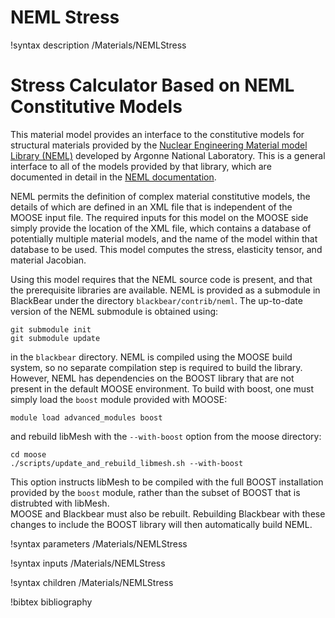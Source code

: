 # NEML Stress

!syntax description /Materials/NEMLStress

# Stress Calculator Based on NEML Constitutive Models

This material model provides an interface to the constitutive models for structural materials provided by the [Nuclear Engineering Material model Library (NEML)](https://github.com/Argonne-National-Laboratory/neml) developed by Argonne National Laboratory. This is a general interface to all of the models provided by that library, which are documented in detail in the [NEML documentation](https://neml.readthedocs.io/en/stable/).

NEML permits the definition of complex material constitutive models, the details of which are defined in an XML file that is independent of the MOOSE input file. The required inputs for this model on the MOOSE side simply provide the location of the XML file, which contains a database of potentially multiple material models, and the name of the model within that database to be used.  This model computes the stress, elasticity tensor, and material Jacobian.

Using this model requires that the NEML source code is present, and that the prerequisite libraries are available. 
NEML is provided as a submodule in BlackBear under the directory `blackbear/contrib/neml`. 
The up-to-date version of the NEML submodule is obtained using:

```
git submodule init
git submodule update
```

in the `blackbear` directory.
NEML is compiled using the MOOSE build system, so no separate compilation step is required to build the library. 
However, NEML has dependencies on the BOOST library that are not present in the default MOOSE environment.
To build with boost, one must simply load the `boost` module provided with MOOSE:

```
module load advanced_modules boost
```

and rebuild libMesh with the `--with-boost` option from the moose directory:

```
cd moose
./scripts/update_and_rebuild_libmesh.sh --with-boost
```

This option instructs libMesh to be compiled with the full BOOST installation provided by the `boost` module, rather than the subset of BOOST that is distrubted with libMesh.  
MOOSE and Blackbear must also be rebuilt.  Rebuilding Blackbear with these changes to include the BOOST library will then automatically build NEML.  

!syntax parameters /Materials/NEMLStress

!syntax inputs /Materials/NEMLStress

!syntax children /Materials/NEMLStress

!bibtex bibliography

